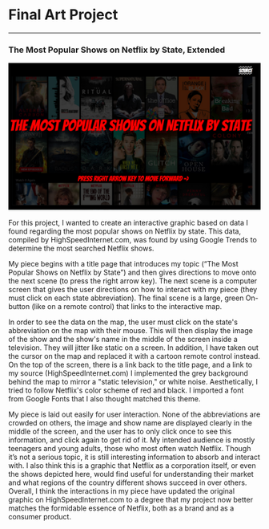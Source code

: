 # Final Art Project
------

###  The Most Popular Shows on Netflix by State, Extended
![Sarah Perrin](images/titlepage.png?raw=true "Sarah Perrin")

For this project, I wanted to create an interactive graphic based on data I found regarding the most popular shows on Netflix by state. This data, compiled by HighSpeedInternet.com, was found by using Google Trends to determine the most searched Netflix shows. 

My piece begins with a title page that introduces my topic (“The Most Popular Shows on Netflix by State”) and then gives directions to move onto the next scene (to press the right arrow key). The next scene is a computer screen that gives the user directions on how to interact with my piece (they must click on each state abbreviation). The final scene is a large, green On-button (like on a remote control) that links to the interactive map.

In order to see the data on the map, the user must click on the state's abbreviation on the map with their mouse. This will then display the image of the show and the show's name in the middle of the screen inside a television. They will jitter like static on a screen. In addition, I have taken out the cursor on the map and replaced it with a cartoon remote control instead. On the top of the screen, there is a link back to the title page, and a link to my source (HighSpeedInternet.com) I implemented the grey background behind the map to mirror a "static television," or white noise. Aesthetically, I tried to follow Netflix's color scheme of red and black. I imported a font from Google Fonts that I also thought matched this theme. 

My piece is laid out easily for user interaction. None of the abbreviations are crowded on others, the image and show name are displayed clearly in the middle of the screen, and the user has to only click once to see this information, and click again to get rid of it. My intended audience is mostly teenagers and young adults, those who most often watch Netflix. Though it’s not a serious topic, it is still interesting information to absorb and interact with. I also think this is a graphic that Netflix as a corporation itself, or even the shows depicted here, would find useful for understanding their market and what regions of the country different shows succeed in over others. Overall, I think the interactions in my piece have updated the original graphic on HighSpeedInternet.com to a degree that my project now better matches the formidable essence of Netflix, both as a brand and as a consumer product. 